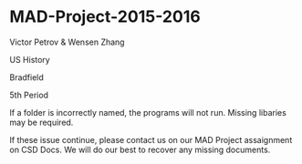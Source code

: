 # MAD-Project-2015-2016

Victor Petrov & Wensen Zhang 

US History

Bradfield

5th Period


If a folder is incorrectly named, the programs will not run. Missing libaries may be required. 

If these issue continue, please contact us on our MAD Project assaignment on CSD Docs. We will do our best to recover any missing documents.
